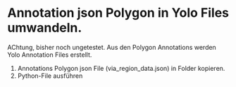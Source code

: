 # Annotation json Polygon in Yolo Files umwandeln.

AChtung, bisher noch ungetestet. Aus den Polygon Annotations werden Yolo Annotation Files erstellt. 
1. Annotations Polygon json File (via_region_data.json) in Folder kopieren. 
3. Python-File ausführen
